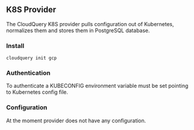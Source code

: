 ## K8S Provider

The CloudQuery K8S provider pulls configuration out of Kubernetes, normalizes them and stores them in PostgreSQL database.

### Install

```shell
cloudquery init gcp
```

### Authentication

To authenticate a KUBECONFIG environment variable must be set pointing to Kubernetes config file.

### Configuration

At the moment provider does not have any configuration.
